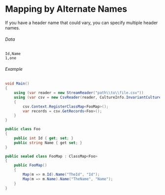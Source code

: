 ﻿# Mapping by Alternate Names

If you have a header name that could vary, you can specify multiple header names.

###### Data

```
Id,Name
1,one
```

###### Example

```cs
void Main()
{
    using (var reader = new StreamReader("path\\to\\file.csv"))
    using (var csv = new CsvReader(reader, CultureInfo.InvariantCulture))
    {
        csv.Context.RegisterClassMap<FooMap>();
        var records = csv.GetRecords<Foo>();
    }
}

public class Foo
{
    public int Id { get; set; }
    public string Name { get set; }
}

public sealed class FooMap : ClassMap<Foo>
{
    public FooMap()
    {
        Map(m => m.Id).Name("TheId", "Id");
        Map(m => m.Name).Name("TheName", "Name");
    }
}
```
